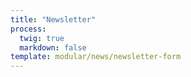 ```yaml
---
title: "Newsletter"
process:
  twig: true
  markdown: false
template: modular/news/newsletter-form
---
```

